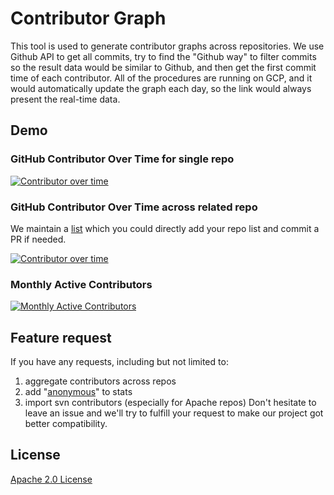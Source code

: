 # Contributor Graph

This tool is used to generate contributor graphs across repositories. We use Github API to get all commits, try to find the "Github way" to filter commits so the result data would be similar to Github, and then get the first commit time of each contributor. All of the procedures are running on GCP, and it would automatically update the graph each day, so the link would always present the real-time data.

## Demo

### GitHub Contributor Over Time for single repo
[![Contributor over time](https://contributor-overtime-api.git-contributor.com/contributors-svg?chart=contributorOverTime&repo=apache/apisix)](https://git-contributor.com?chart=contributorOverTime&repo=apache/apisix)

### GitHub Contributor Over Time across related repo

We maintain a [list](api-go/config/multi-repo.yaml) which you could directly add your repo list and commit a PR if needed.

[![Contributor over time](https://contributor-overtime-api.git-contributor.com/contributors-svg?chart=contributorOverTime&repo=apache/apisix&merge=true)](https://git-contributor.com?chart=contributorOverTime&repo=apache/apisix&merge=true)

### Monthly Active Contributors

[![Monthly Active Contributors](https://contributor-overtime-api.git-contributor.com/contributors-svg?chart=contributorMonthlyActivity&repo=apache/apisix&merge=true)](https://git-contributor.com?chart=contributorMonthlyActivity&repo=apache/apisix&merge=true)

## Feature request

If you have any requests, including but not limited to:

1. aggregate contributors across repos
2. add "[anonymous](https://docs.github.com/en/rest/reference/repos#list-repository-contributors)" to stats
3. import svn contributors (especially for Apache repos)
   Don't hesitate to leave an issue and we'll try to fulfill your request to make our project got better compatibility.

## License

[Apache 2.0 License](./LICENSE)

